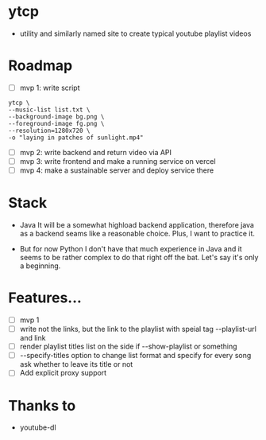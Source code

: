# ytcp
- utility and similarly named site to create typical youtube playlist videos

# Roadmap

+ [ ] mvp 1: write script 
 ```
 ytcp \
 --music-list list.txt \ 
 --background-image bg.png \
 --foreground-image fg.png \
 --resolution=1280x720 \
 -o "laying in patches of sunlight.mp4"
 ``` 
+ [ ] mvp 2: write backend and return video via API
+ [ ] mvp 3: write frontend and make a running service on vercel
+ [ ] mvp 4: make a sustainable server and deploy service there

# Stack

- Java
It will be a somewhat highload backend application, therefore 
java as a backend seams like a reasonable choice. Plus, I want
to practice it. 

- But for now Python
I don't have that much experience in Java and it seems to be rather
complex to do that right off the bat. Let's say it's only a beginning.

# Features...

+ [ ] mvp 1
+ [ ] write not the links, but the link to the playlist with speial tag --playlist-url and link
+ [ ] render playlist titles list on the side if --show-playlist or something
+ [ ] --specify-titles option to change list format and specify for every song ask whether to leave its title or not 
+ [ ] Add explicit proxy support

# Thanks to
- youtube-dl
